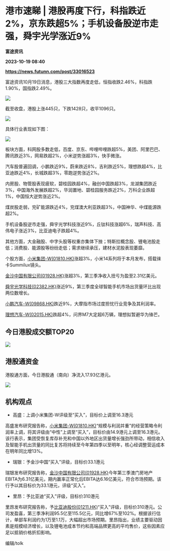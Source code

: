 # 港市速睇 | 港股再度下行，科指跌近2%，京东跌超5%；手机设备股逆市走强，舜宇光学涨近9%
**富途资讯**

**2023-10-19 08:40**

**https://news.futunn.com/post/33016523**

富途资讯10月19日消息，港股三大指数再度走低，恒指收跌2.46%，科指跌1.90%，国指跌2.49%。

![](https://postimg.futunn.com/16977029211005172288044.png)

截至收盘，港股上涨445只，下跌1428只，收平1096只。

![](https://postimg.futunn.com/16977029356423789832007.png)

具体行业表现如下图：

![](https://postimg.futunn.com/16977033536458412746888.jpeg)

板块方面，科网股多数走低，百度、京东、哔哩哔哩跌超5%，美团、阿里巴巴、腾讯跌近3%，网易跌超2%，小米逆势涨超3%，快手微涨。

汽车股普遍回调，小鹏跌近9%，蔚来跌近8%，吉利跌近5%，理想跌超4%，比亚迪跌近4%，长城跌超3%，零跑逆势涨近2%。

内房股、物管股表现疲软，碧桂园跌超4%，融创中国跌超3%，龙湖集团跌近3%，中国海外发展跌超2%，华润置地、碧桂园服务跌近2%，万科企业跌超1%，中国恒大逆势涨近2%。

煤炭股走弱，兖矿能源跌近4%，兖煤澳大利亚跌超3%，中国神华、中煤能源跌超2%。

手机设备股逆市走强，舜宇光学科技涨近9%，丘钛科技涨超6%，瑞声科技、高伟电子涨近3%，比亚迪电子跌超4%。

其他方面，大金融股、中字头股等权重亦集体下挫；特斯拉概念股、锂电池股走低；消费股、能源股等纷纷走低；需求继续承压，建材水泥股表现萎靡。

个股方面，[小米集团-W(01810.HK)](https://www.futunn.com/quote/stock?m=hk&code=01810)涨超3%，小米14系列将于本月发布，搭载徕卡Summilux镜头。

[金沙中国有限公司(01928.HK)](https://www.futunn.com/quote/stock?m=hk&code=01928)涨超3%，第三季净收入扭亏为盈至2.31亿美元。

[舜宇光学科技(02382.HK)](https://www.futunn.com/quote/stock?m=hk&code=02382)涨近9%，第三季度全球智能手机市场出货量环比出现两位数增长。

[小鹏汽车-W(09868.HK)](https://www.futunn.com/quote/stock?m=hk&code=09868)跌近9%，大摩指市场过度担忧行业竞争及其利润率。

[理想汽车-W(02015.HK)](https://www.futunn.com/quote/stock?m=hk&code=02015)跌超4%，问界M7大定超6万辆，理想拟暂避华为锋芒。

今日港股成交额TOP20
------------

![](https://postimg.futunn.com/16977032368568026707778.png)

港股通资金
-----

港股通方面，今日港股通（南向）净流入17.93亿港元。

![](https://postimg.futunn.com/16977032457363097382917.png)

机构观点
----

*   高盛：上调小米集团-W评级至“买入”，目标价上调至16.3港元
    

高盛发布研究报告称，[小米集团-W(01810.HK)](https://www.futunn.com/quote/stock?m=hk&code=01810)“规模与利润并重”的经营策略令利润率上调，将其评级由“中性”上调至“买入”，目标价由14.9港元上调至16.3港元。该行表示，集团受恢复库存补充和中国以外地区出货量增长强劲所带动，相信收入及智能手机出货量的同比复苏将持续至今年第四季以至明年，核心经调整营运成本在明年同比增13%。

*   瑞银：予金沙中国“买入”评级，目标价33.1港元
    

瑞银发布研究报告称，[金沙中国有限公司(01928.HK)](https://www.futunn.com/quote/stock?m=hk&code=01928)今年第三季澳门房地产EBITA为6.31亿美元，期内赢率正常化后EBITA达6.16亿美元，符合市场预期。该行予以其目标价为33.1港元，评级“买入”。

*   里昂：予比亚迪“买入”评级，目标价310港元
    

里昂发布研究报告称，予[比亚迪股份(01211.HK)](https://www.futunn.com/quote/stock?m=hk&code=01211)“买入”评级，目标价310港元。公司发盈喜，第三季净利润95.5亿至115.5亿元，同比增67%至102%。根据该行估计，单部车利润约为1万至1.1万，大幅超出市场预期。里昂指出，业绩主要驱动因素是规模经济增长，以及锂电池成本节约和高端品牌更高的平均售价，这些因素应足以抵销价格折扣影响。

编辑/tolk